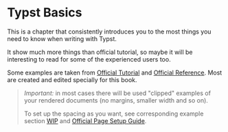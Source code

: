 # Typst Basics
This is a chapter that consistently introduces you to the most things you need to know when writing with Typst.

It show much more things than official tutorial, so maybe it will be interesting to read for some of the experienced users too.

Some examples are taken from [Official Tutorial](https://typst.app/docs/tutorial/) and [Official Reference](https://typst.app/docs/reference/).
Most are created and edited specially for this book.

> _Important:_ in most cases there will be used "clipped" examples of your rendered documents (no margins, smaller width and so on). 
>
> To set up the spacing as you want, see corresponding example section [WIP]() and [Official Page Setup Guide](https://typst.app/docs/guides/page-setup-guide/).

